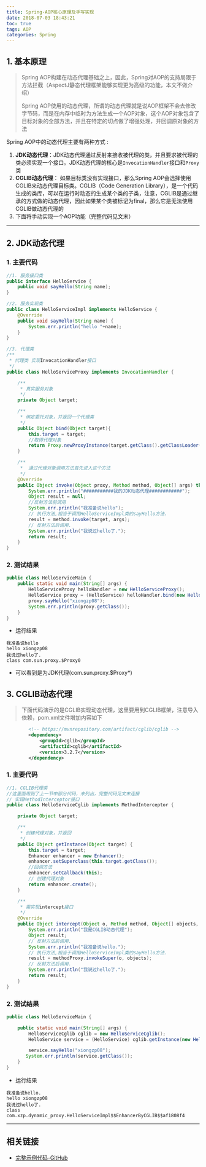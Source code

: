 ```yaml
---
title: Spring-AOP核心原理及手写实现
date: 2018-07-03 18:43:21
toc: true
tags: AOP
categories: Spring
---
```


## 1. 基本原理

> Spring AOP构建在动态代理基础之上，因此，Spring对AOP的支持局限于方法拦截（AspectJ静态代理框架能够实现更为高级的功能，本文不做介绍）
>
> Spring AOP使用的动态代理，所谓的动态代理就是说AOP框架不会去修改字节码，而是在内存中临时为方法生成一个AOP对象，这个AOP对象包含了目标对象的全部方法，并且在特定的切点做了增强处理，并回调原对象的方法

Spring AOP中的动态代理主要有两种方式 :

1. **JDK动态代理**：JDK动态代理通过反射来接收被代理的类，并且要求被代理的类必须实现一个接口。JDK动态代理的核心是`InvocationHandler`接口和`Proxy`类
2. **CGLIB动态代理**： 如果目标类没有实现接口，那么Spring AOP会选择使用CGLIB来动态代理目标类。CGLIB（Code Generation Library），是一个代码生成的类库，可以在运行时动态的生成某个类的子类，注意，CGLIB是通过继承的方式做的动态代理，因此如果某个类被标记为final，那么它是无法使用CGLIB做动态代理的
3. 下面将手动实现一个AOP功能（完整代码见文末）

<!--more-->

---

## 2. JDK动态代理

### 1. 主要代码

```java
//1. 服务接口类
public interface HelloService {
    public void sayHello(String name);
}

//2. 服务实现类
public class HelloServiceImpl implements HelloService {
    @Override
    public void sayHello(String name) {
        System.err.println("hello "+name);
    }
}

//3. 代理类
/**
 * 代理类 实现InvocationHandler接口
 */
public class HelloServiceProxy implements InvocationHandler {

    /**
     * 真实服务对象
     */
    private Object target;

    /**
     * 绑定委托对象，并返回一个代理类
     */
    public Object bind(Object target){
        this.target = target;
        //取得代理对象
        return Proxy.newProxyInstance(target.getClass().getClassLoader(),target.getClass().getInterfaces(),this);
    }

    /**
     *  通过代理对象调用方法首先进入这个方法
     */
    @Override
    public Object invoke(Object proxy, Method method, Object[] args) throws Throwable {
        System.err.println("###########我的JDK动态代理############");
        Object result = null;
        //反射方法前调用
        System.err.println("我准备说hello");
        // 执行方法,相当于调用HelloServiceImpl类的sayHello方法.
        result = method.invoke(target, args);
        // 反射方法后调用.
        System.err.println("我说过hello了.");
        return result;
    }
}

```

### 2. 测试结果

```java
public class HelloServiceMain {
    public static void main(String[] args) {
        HelloServiceProxy helloHandler = new HelloServiceProxy();
        HelloService proxy = (HelloService) helloHandler.bind(new HelloServiceImpl());
        proxy.sayHello("xiongzp08");
        System.err.println(proxy.getClass());
    }
}
```

- 运行结果

```shell
我准备说hello
hello xiongzp08
我说过hello了.
class com.sun.proxy.$Proxy0
```

- 可以看到是为JDK代理(com.sun.proxy.$Proxy*)

## 3. CGLIB动态代理

> 下面代码演示的是CGLIB实现动态代理，这里要用到CGLIB框架，注意导入依赖，pom.xml文件增加内容如下

```xml
        <!-- https://mvnrepository.com/artifact/cglib/cglib -->
        <dependency>
            <groupId>cglib</groupId>
            <artifactId>cglib</artifactId>
            <version>3.2.7</version>
        </dependency>
```

### 1. 主要代码

```java
//1. CGLIB代理类
//这里面用到了上一节中部分代码，未列出，完整代码见文末连接
// 实现MethodInterceptor接口
public class HelloServiceCglib implements MethodInterceptor {

    private Object target;

    /**
     * 创建代理对象，并返回
     */
    public Object getInstance(Object target) {
        this.target = target;
        Enhancer enhancer = new Enhancer();
        enhancer.setSuperclass(this.target.getClass());
        //回调方法
        enhancer.setCallback(this);
        // 创建代理对象
        return enhancer.create();
    }

    /**
     * 需实现intercept接口
     */
    @Override
    public Object intercept(Object o, Method method, Object[] objects, MethodProxy methodProxy) throws Throwable {
        System.err.println("我是CGLIB动态代理");
        Object result;
        // 反射方法前调用.
        System.err.println("我准备说hello.");
        // 执行方法,相当于调用HelloServiceImpl类的sayHello方法.
        result = methodProxy.invokeSuper(o, objects);
        // 反射方法后调用.
        System.err.println("我说过hello了.");
        return result;
    }
}

```

### 2. 测试结果

```java
public class HelloServiceMain {

    public static void main(String[] args) {
        HelloServiceCglib cglib = new HelloServiceCglib();
        HelloService service = (HelloService) cglib.getInstance(new HelloServiceImpl());

        service.sayHello("xiongzp08");
       System.err.println(service.getClass());
    }
}

```

- 运行结果

```shell
我准备说hello.
hello xiongzp08
我说过hello了.
class com.xzp.dynamic_proxy.HelloServiceImpl$$EnhancerByCGLIB$$af1808f4
```

----

## 相关链接

- [完整示例代码-GitHub](https://github.com/briarbear/mybatis-learning-books/tree/master/%E6%B7%B1%E5%85%A5%E6%B5%85%E5%87%BAMybatis%E6%8A%80%E6%9C%AF%E5%8E%9F%E7%90%86/chapter6)